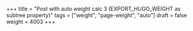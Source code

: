 +++
title = "Post with auto weight calc 3 (EXPORT_HUGO_WEIGHT as subtree property)"
tags = ["weight", "page-weight", "auto"]
draft = false
weight = 4003
+++
